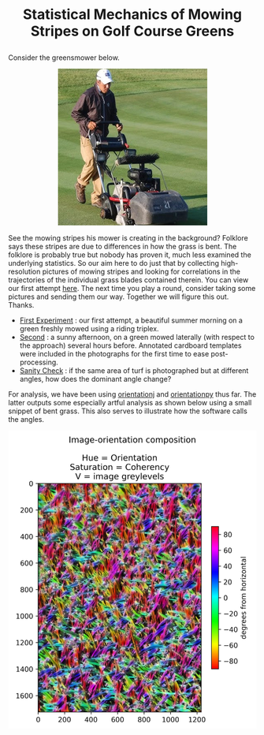 #  <p align=center>Statistical Mechanics of Mowing Stripes on Golf Course Greens</p>


Consider the greensmower below.

<p align=center>
  <img src=striping.png>
</p>

See the mowing stripes his mower is creating in the background? Folklore says these stripes are due to differences in how the grass is bent. The folklore is probably true but nobody has proven it, much less examined the underlying statistics. So our aim here to do just that by collecting high-resolution pictures of mowing stripes and looking for correlations in the trajectories of the individual grass blades contained therein.  You can view our first attempt [here](experimentOne/README.md).  The next time you play a round, consider taking some pictures and sending them our way.  Together we will figure this out.  Thanks.

  * [First Experiment](experimentOne/README.md) : our first attempt, a beautiful summer morning on a green freshly mowed using a riding triplex.
  * [Second](experimentTwo/README.md) : a sunny afternoon, on a green mowed laterally (with respect to the approach) several hours before.  Annotated cardboard templates were included in the photographs for the first time to ease post-processing.
  * [Sanity Check](experimentThree/README.md) : if the same area of turf is photographed but at different angles, how does the dominant angle change?

For analysis, we have been using [orientationj](https://bigwww.epfl.ch/demo/orientation/) and [orientationpy](https://epfl-center-for-imaging.gitlab.io/orientationpy/introduction.html) thus far.  The latter outputs some especially artful analysis as shown below using a small snippet of bent grass.  This also serves to illustrate how the software calls the angles.

 <p align=center>
   <img src=sigma9.jpg>
 </p>
